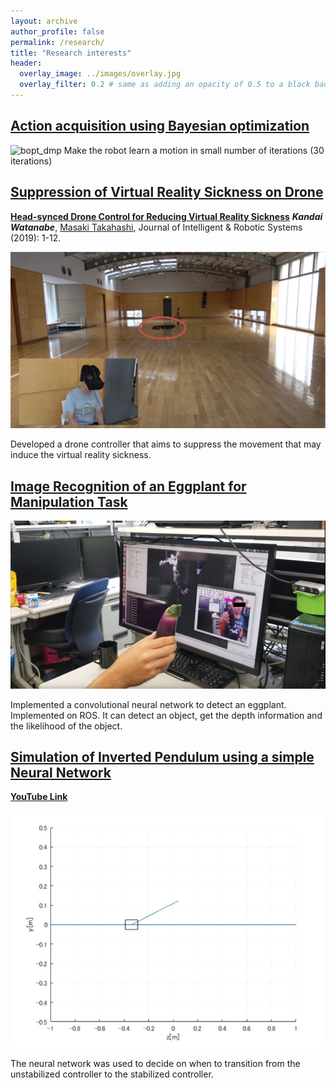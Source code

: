 ```yaml
---
layout: archive
author_profile: false
permalink: /research/
title: "Research interests"
header:
  overlay_image: ../images/overlay.jpg
  overlay_filter: 0.2 # same as adding an opacity of 0.5 to a black background
---
```



## [Action acquisition using Bayesian optimization](../_research/bopt_dmp.md)
![bopt_dmp](../images/bopt_dmp.gif)
Make the robot learn a motion in small number of iterations (30 iterations)

## [Suppression of Virtual Reality Sickness on Drone](../_research/vrsickness.md)
**[Head-synced Drone Control for Reducing Virtual Reality Sickness](https://link.springer.com/article/10.1007/s10846-019-01054-6)**
***Kandai Watanabe***, [Masaki Takahashi](http://www.yt.sd.keio.ac.jp), Journal of Intelligent & Robotic Systems (2019): 1-12.

![vrsickness](../images/vrsickness.png)

Developed a drone controller that aims to suppress the movement that may induce the virtual reality sickness.


## [Image Recognition of an Eggplant for Manipulation Task](../_research/eggplant_yolov3.md)
![eggplant_yolov3_demo](../images/eggplant_yolov3_demo.png)

Implemented a convolutional neural network to detect an eggplant.
Implemented on ROS. It can detect an object, get the depth information and the likelihood of the object.


## [Simulation of Inverted Pendulum using a simple Neural Network](../_research/sim_pendulum.md)
**[YouTube Link](https://www.youtube.com/watch?v=r7sOc22s1KA)**

[![sim_pendulum](../images/sim_pendulum_incase.png)](https://www.youtube.com/watch?v=r7sOc22s1KA)

The neural network was used to decide on when to transition from the unstabilized controller to the stabilized controller.
